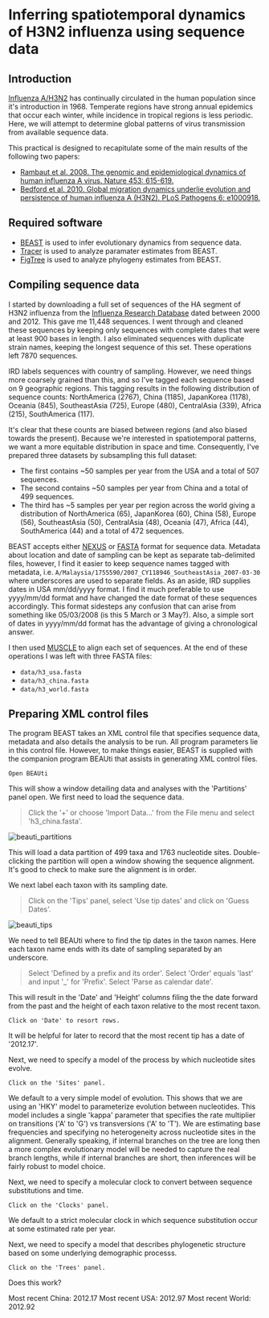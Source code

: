 # Inferring spatiotemporal dynamics of H3N2 influenza using sequence data

## Introduction

[Influenza A/H3N2](http://en.wikipedia.org/wiki/Influenza_A_virus_subtype_H3N2) has continually circulated in the human population since it's introduction in 1968.
Temperate regions have strong annual epidemics that occur each winter, while incidence in tropical regions is less periodic.
Here, we will attempt to determine global patterns of virus transmission from available sequence data.

This practical is designed to recapitulate some of the main results of the following two papers:

* [Rambaut et al. 2008. The genomic and epidemiological dynamics of human influenza A virus. Nature 453: 615-619.](http://www.ncbi.nlm.nih.gov/pmc/articles/PMC2441973/)
* [Bedford et al. 2010. Global migration dynamics underlie evolution and persistence of human influenza A (H3N2). PLoS Pathogens 6: e1000918.](http://www.plospathogens.org/article/info%3Adoi%2F10.1371%2Fjournal.ppat.1000918)

## Required software

* [BEAST](http://beast.bio.ed.ac.uk/) is used to infer evolutionary dynamics from sequence data.
* [Tracer](http://tree.bio.ed.ac.uk/software/tracer/) is used to analyze paramater estimates from BEAST.
* [FigTree](http://tree.bio.ed.ac.uk/software/figtree/) is used to analyze phylogeny estimates from BEAST.

## Compiling sequence data

I started by downloading a full set of sequences of the HA segment of H3N2 influenza from the [Influenza Research Database](http://www.fludb.org) dated between 2000 and 2012.
This gave me 11,448 sequences.
I went through and cleaned these sequences by keeping only sequences with complete dates that were at least 900 bases in length.
I also eliminated sequences with duplicate strain names, keeping the longest sequence of this set.
These operations left 7870 sequences.

IRD labels sequences with country of sampling.
However, we need things more coarsely grained than this, and so I've tagged each sequence based on 9 geographic regions.
This tagging results in the following distribution of sequence counts: NorthAmerica (2767), China (1185), JapanKorea (1178), Oceania (845), SoutheastAsia (725), Europe (480), CentralAsia (339), Africa (215), SouthAmerica (117).

It's clear that these counts are biased between regions (and also biased towards the present).
Because we're interested in spatiotemporal patterns, we want a more equitable distribution in space and time.
Consequently, I've prepared three datasets by subsampling this full dataset:

* The first contains ~50 samples per year from the USA and a total of 507 sequences.
* The second contains ~50 samples per year from China and a total of 499 sequences.
* The third has ~5 samples per year per region across the world giving a distribution of NorthAmerica (65), JapanKorea (60), China (58), Europe (56), SoutheastAsia (50), CentralAsia (48), Oceania (47), Africa (44), SouthAmerica (44) and a total of 472 sequences.

BEAST accepts either [NEXUS](http://en.wikipedia.org/wiki/Nexus_file) or [FASTA](http://en.wikipedia.org/wiki/FASTA_format) format for sequence data.
Metadata about location and date of sampling can be kept as separate tab-delimited files, however, I find it easier to keep sequence names tagged with metadata, i.e. `A/Malaysia/1755590/2007_CY118946_SoutheastAsia_2007-03-30` where underscores are used to separate fields.
As an aside, IRD supplies dates in USA mm/dd/yyyy format.
I find it much preferable to use yyyy/mm/dd format and have changed the date format of these sequences accordingly.
This format sidesteps any confusion that can arise from something like 05/03/2008 (is this 5 March or 3 May?).
Also, a simple sort of dates in yyyy/mm/dd format has the advantage of giving a chronological answer.

I then used [MUSCLE](http://www.drive5.com/muscle/) to align each set of sequences.
At the end of these operations I was left with three FASTA files: 

* `data/h3_usa.fasta`
* `data/h3_china.fasta`
* `data/h3_world.fasta`

## Preparing XML control files

The program BEAST takes an XML control file that specifies sequence data, metadata and also details the analysis to be run.
All program parameters lie in this control file.
However, to make things easier, BEAST is supplied with the companion program BEAUti that assists in generating XML control files.

```
Open BEAUti
```

This will show a window detailing data and analyses with the 'Partitions' panel open.
We first need to load the sequence data.

> Click the '+' or choose 'Import Data...' from the File menu and select 'h3_china.fasta'.

![beauti_partitions](https://raw.github.com/trvrb/influenza-dynamics-practical/master/images/beauti_partitions.png)

This will load a data partition of 499 taxa and 1763 nucleotide sites.
Double-clicking the partition will open a window showing the sequence alignment.
It's good to check to make sure the alignment is in order.

We next label each taxon with its sampling date.

> Click on the 'Tips' panel, select 'Use tip dates' and click on 'Guess Dates'.

![beauti_tips](https://raw.github.com/trvrb/influenza-dynamics-practical/master/images/beauti_tips.png)

We need to tell BEAUti where to find the tip dates in the taxon names.
Here each taxon name ends with its date of sampling separated by an underscore.


> Select 'Defined by a prefix and its order'.
> Select 'Order' equals 'last' and input '_' for 'Prefix'.
> Select 'Parse as calendar date'.

This will result in the 'Date' and 'Height' columns filing the the date forward from the past and the height of each taxon relative to the most recent taxon.

```
Click on 'Date' to resort rows.
```

It will be helpful for later to record that the most recent tip has a date of '2012.17'.

Next, we need to specify a model of the process by which nucleotide sites evolve.

```
Click on the 'Sites' panel.
```

We default to a very simple model of evolution.
This shows that we are using an 'HKY' model to parameterize evolution between nucleotides.
This model includes a single 'kappa' parameter that specifies the rate multiplier on transitions ('A' to 'G') vs transversions ('A' to 'T').
We are estimating base frequencies and specifying no heterogeneity across nucleotide sites in the alignment.
Generally speaking, if internal branches on the tree are long then a more complex evolutionary model will be needed to capture the real branch lengths, while if internal branches are short, then inferences will be fairly robust to model choice.

Next, we need to specify a molecular clock to convert between sequence substitutions and time.

```
Click on the 'Clocks' panel.
```

We default to a strict molecular clock in which sequence substitution occur at some estimated rate per year.

Next, we need to specify a model that describes phylogenetic structure based on some underlying demographic processs.

```
Click on the 'Trees' panel.
```

Does this work?



Most recent China: 2012.17
Most recent USA: 2012.97
Most recent World: 2012.92


